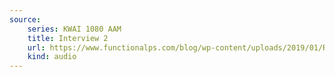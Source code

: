 ```yaml
---
source:
    series: KWAI 1080 AAM
    title: Interview 2
    url: https://www.functionalps.com/blog/wp-content/uploads/2019/01/Ray-Peat-5.12.12-edited-version.mp3
    kind: audio
---
```

